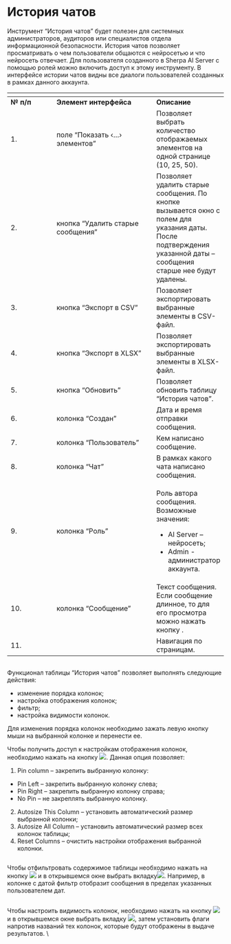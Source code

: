 # История чатов

Инструмент “История чатов” будет полезен для системных администраторов, аудиторов или специалистов отдела информационной безопасности. История чатов позволяет просматривать о чем пользователи общаются с нейросетью и что нейросеть отвечает. Для пользователя созданного в Sherpa AI Server с помощью ролей можно включить доступ к этому инструменту. В интерфейсе истории чатов видны все диалоги пользователей созданных в рамках данного аккаунта.

<table data-header-hidden><thead><tr><th width="126"></th><th width="266"></th><th></th></tr></thead><tbody><tr><td><strong>№ п/п</strong></td><td><strong>Элемент интерфейса</strong></td><td><strong>Описание</strong></td></tr><tr><td>1.</td><td>поле “Показать ‹…› элементов”</td><td>Позволяет выбрать количество отображаемых элементов на одной странице (10, 25, 50).</td></tr><tr><td>2.</td><td>кнопка “Удалить старые сообщения”</td><td>Позволяет удалить старые сообщения. По кнопке вызывается окно с полем для указания даты. После подтверждения указанной даты – сообщения старше нее будут удалены.</td></tr><tr><td>3.</td><td>кнопка “Экспорт в CSV”</td><td>Позволяет экспортировать выбранные элементы в  CSV-файл.</td></tr><tr><td>4.</td><td>кнопка “Экспорт в XLSX”</td><td>Позволяет экспортировать выбранные элементы в XLSX-файл.</td></tr><tr><td>5.</td><td>кнопка “Обновить”</td><td>Позволяет обновить таблицу “История чатов”.</td></tr><tr><td>6.</td><td>колонка “Создан”</td><td>Дата и время отправки сообщения.</td></tr><tr><td>7.</td><td>колонка “Пользователь”</td><td>Кем написано сообщение.</td></tr><tr><td>8.</td><td>колонка “Чат”</td><td>В рамках какого чата написано сообщения.</td></tr><tr><td>9.</td><td>колонка “Роль”</td><td><p>Роль автора сообщения. Возможные значения:</p><ul><li>AI Server – нейросеть;</li><li>Admin - администратор аккаунта.</li></ul></td></tr><tr><td>10.</td><td>колонка “Сообщение”</td><td>Текст сообщения. Если сообщение длинное, то для его просмотра можно нажать кнопку <img src="https://lh7-rt.googleusercontent.com/docsz/AD_4nXepqzAEMAO0GNGSxEgqEPrQ08cW9zTW-8tZNaxYTaBS6A2cRJkwsr-CziNH1nAWsm_8A3fsGVBYXRGC7cSbipWFgCOUqUeG3cUxmZJ-oSQa88k4u-QMbL-PrK7Eg6XfdHhGPJFNTA?key=xk5qF7KD0uwXI4O1-mX7Y2Ab" alt="">.</td></tr><tr><td>11.</td><td><img src="https://lh7-rt.googleusercontent.com/docsz/AD_4nXfK33LnTZpkd9YwpmxZmHyse8ae9gpmvNufT4yvnnw9Vq9IPioKpyWYXOQAm92fyjTDwUOsVrfV9DbFnknvNf3cKhbi1M4zC3rIh4t-mAEPA4Jm5M8L7wcV6AD5EOFBh6mqe6xi7Q?key=xk5qF7KD0uwXI4O1-mX7Y2Ab" alt=""></td><td>Навигация по страницам. </td></tr></tbody></table>

<figure><img src="https://lh7-rt.googleusercontent.com/docsz/AD_4nXea28EyVvE6B0ErzaR96qAH-LadkB1yGWvDkHH-YpuZC_R8YbFPDH6TPjT5FYuO9MGekoivzmnBcFSKlxZHM9hTdKPxLDX8LJpRAmyRad78pkCd31GIodQ5H45XX7ZrG-uKaA2ZwA?key=xk5qF7KD0uwXI4O1-mX7Y2Ab" alt=""><figcaption></figcaption></figure>

Функционал таблицы “История чатов” позволяет выполнять следующие действия:&#x20;

* изменение порядка колонок;
* настройка отображения колонок;
* фильтр;
* настройка видимости колонок.

Для изменения порядка колонок необходимо зажать левую кнопку мыши на выбранной колонке и перенести ее.

Чтобы получить доступ к настройкам отображения колонок, необходимо нажать на кнопку ![](https://lh7-rt.googleusercontent.com/docsz/AD_4nXe9Moo4aXtqmGn5J5cb5Fsvty6mf4TOLGq9AD1a2lsf3kUalK7GFZZUczF_E7_H8k5VSyIg_Obqf9KUdji9Ej4gilnqLgfkSDMm3g4wRLIDI_kPzN0nahMD3BkkI1QiX-ZHumHCag?key=xk5qF7KD0uwXI4O1-mX7Y2Ab). Данная опция позволяет:

1. Pin column – закрепить выбранную колонку:

* Pin Left – закрепить выбранную колонку слева;
* Pin Right – закрепить выбранную колонку справа;
* No Pin – не закреплять выбранную колонку.

2. Autosize This Column – установить автоматический размер выбранной колонки;
3. Autosize All Column – установить автоматический размер всех колонок таблицы;
4. Reset Columns – очистить настройки отображения выбранной колонки.

<figure><img src="https://lh7-rt.googleusercontent.com/docsz/AD_4nXeGxhLSKoWm_amwkR0x5jMndLKDnL41JkcVh3KaKuWL2kcq_dOVtaPgDQkaNgquoOOjZe0MGIJzyy7Rb25a9SkMDDDJtu59Eev1jccLZinOHRS-bWf8Rd0PVCpb0YydkVVPc-8q?key=xk5qF7KD0uwXI4O1-mX7Y2Ab" alt=""><figcaption></figcaption></figure>

Чтобы отфильтровать содержимое таблицы необходимо нажать на кнопку ![](https://lh7-rt.googleusercontent.com/docsz/AD_4nXdj7uDSw0WI5BLUvDgqSxXeqi1cAQo01m_hnqczrCN4B-MZAEJlyE6yocaqmXTpnbHSTQASNdAepYInPCVPgAhQ33xwHRcroFFS3KzGnCofVKGkPYQPT5U6ieRs6aOA3w427JcN4g?key=xk5qF7KD0uwXI4O1-mX7Y2Ab) и в открывшемся окне выбрать вкладку![](https://lh7-rt.googleusercontent.com/docsz/AD_4nXcRIjksfq7LCjCL6EMaRwv9Jq6qOkOBcfKy2MDAankrcR9cFF3LG5zaRaeuq-haJ_xE92IQJjTJ9DJNJJ6BoBO_gPJjQS-CLUwGQD2WO370fCaI5NBSHIKlCiYiggCW37qDHX_Aaw?key=xk5qF7KD0uwXI4O1-mX7Y2Ab). Например, в колонке с датой фильтр отобразит сообщения в пределах указанных пользователем дат.&#x20;

<figure><img src="https://lh7-rt.googleusercontent.com/docsz/AD_4nXfAlyVmObVL5dB8IcusG_3ePIlt3lkyf_iYoOq9wuUbEgidPgqa49bNMq4bjA-7iduxfDvdiBbJgwXwTUvym8SyralkkOCHNkPp7HWe85RGHA3RqFpkMtNL6At2pZUOJftXsYya?key=xk5qF7KD0uwXI4O1-mX7Y2Ab" alt=""><figcaption></figcaption></figure>

Чтобы настроить видимость колонок, необходимо нажать на кнопку ![](https://lh7-rt.googleusercontent.com/docsz/AD_4nXdj7uDSw0WI5BLUvDgqSxXeqi1cAQo01m_hnqczrCN4B-MZAEJlyE6yocaqmXTpnbHSTQASNdAepYInPCVPgAhQ33xwHRcroFFS3KzGnCofVKGkPYQPT5U6ieRs6aOA3w427JcN4g?key=xk5qF7KD0uwXI4O1-mX7Y2Ab) и в открывшемся окне выбрать вкладку ![](https://lh7-rt.googleusercontent.com/docsz/AD_4nXfIbWfTEMk01nw9ZJ4Wba-0OWwdImYANf36RM3K5KYJqATEBikdbq9uhmOOVHjM7Vu6lV6G4GiYJ5WZUhkn_Yyzpl8-MFELmzNak0XsGxlnxNhdhMBoLs_dI6T2tHPgVXMsbMWc?key=xk5qF7KD0uwXI4O1-mX7Y2Ab), затем установить флаги напротив названий тех колонок, которые будут отображены в выдаче результатов.  \


<figure><img src="https://lh7-rt.googleusercontent.com/docsz/AD_4nXcEwsikmcqYCJ7VZHxaHXFrLGqjnlcZgoDDIJPkdLduKBSRfVPLmwHM1yWQtRYe9kTgx1KxTFjko-5ioeVwsknGdfQ7gvDyh9if5tKvbHOWwz4C6D7u0g4TdqDTWqTdZ3YspWtX?key=xk5qF7KD0uwXI4O1-mX7Y2Ab" alt=""><figcaption></figcaption></figure>
